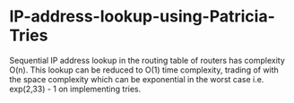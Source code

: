 # IP-address-lookup-using-Patricia-Tries
Sequential IP address lookup in the routing table of routers has complexity O(n). This lookup can be reduced to O(1) time complexity, trading of with the space complexity which can be exponential in the worst case i.e. exp(2,33) - 1 on implementing tries.
